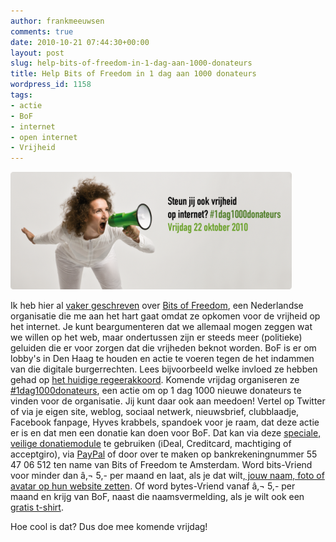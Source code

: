 ```yaml
---
author: frankmeeuwsen
comments: true
date: 2010-10-21 07:44:30+00:00
layout: post
slug: help-bits-of-freedom-in-1-dag-aan-1000-donateurs
title: Help Bits of Freedom in 1 dag aan 1000 donateurs
wordpress_id: 1158
tags:
- actie
- BoF
- internet
- open internet
- Vrijheid
---
```


![](../images/uploadimages/b9a764949e3be868898d7d50abf2f6ed-e1287608141931.png)

Ik heb hier al [vaker geschreven](http://incredibleadventure.nl/?s=Bits+of+Freedom) over [Bits of Freedom](http://www.bof.nl), een Nederlandse organisatie die me aan het hart gaat omdat ze opkomen voor de vrijheid op het internet. Je kunt beargumenteren dat we allemaal mogen zeggen wat we willen op het web, maar ondertussen zijn er steeds meer (politieke) geluiden die er voor zorgen dat die vrijheden beknot worden. BoF is er om lobby's in Den Haag te houden en actie te voeren tegen de het indammen van die digitale burgerrechten. Lees bijvoorbeeld welke invloed ze hebben gehad op [het huidige regeerakkoord](https://www.bof.nl/2010/10/12/einde-verkiezingsactie-conclusie-groot-succes/). Komende vrijdag organiseren ze [#1dag1000donateurs](https://www.bof.nl/1dag1000donateurs/), een actie om op 1 dag 1000 nieuwe donateurs te vinden voor de organisatie. Jij kunt daar ook aan meedoen! Vertel op Twitter of via je eigen site, weblog, sociaal netwerk, nieuwsbrief, clubblaadje, Facebook fanpage, Hyves krabbels, spandoek voor je raam, dat deze actie er is en dat men een donatie kan doen voor BoF.  Dat kan via deze [speciale, veilige donatiemodule](https://www.e-cumlaude.com/secure/d/fondsenorg2/donate.php?charity=Bits_of_Freedom) te gebruiken (iDeal, Creditcard, machtiging of acceptgiro), via [PayPal](https://www.paypal.com/cgi-bin/webscr?cmd=_s-xclick&hosted_button_id=3KM6EEF22FQ68) of door over te maken op bankrekeningnummer 55 47 06 512 ten name van Bits of Freedom te Amsterdam. Word bits-Vriend voor minder dan â‚¬ 5,- per maand en laat, als je dat wilt,[ jouw naam, foto of avatar op hun website zetten](https://www.bof.nl/over-ons/de-beweging/). Of word bytes-Vriend vanaf â‚¬ 5,- per maand en krijg van BoF, naast die naamsvermelding, als je wilt ook een [gratis t-shirt](https://tjunk.com/index.php?action=searchproduct&page=1&search=1&printTaggingFilter=bof&submitButton.x=0&submitButton.y=0&submitButton=Go&productTaggingProductgroup=&productTaggingGender=&productTaggingSize=&productTaggingColor=&productTaggingFit=&productTaggingBrand=&productDesigner=&productTaggingDesignlabel=).

Hoe cool is dat? Dus doe mee komende vrijdag!
